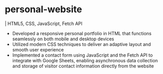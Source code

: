 # personal-website
| HTML5, CSS, JavaScript, Fetch API 
<br>
- Developed a responsive personal portfolio in HTML that functions seamlessly on both mobile and desktop devices<br>
- Utilized modern CSS techniques to deliver an adaptive layout and smooth user experience<br>
- Implemented a contact form using JavaScript and the Fetch API to integrate with Google Sheets, enabling asynchronous data
collection and storage of visitor contact information directly from the website
